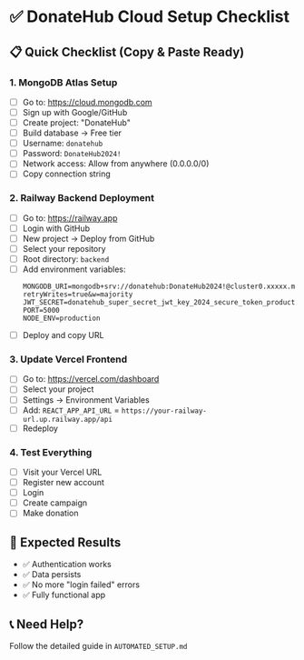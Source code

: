 # ✅ DonateHub Cloud Setup Checklist

## 📋 Quick Checklist (Copy & Paste Ready)

### 1. MongoDB Atlas Setup
- [ ] Go to: https://cloud.mongodb.com
- [ ] Sign up with Google/GitHub
- [ ] Create project: "DonateHub"
- [ ] Build database → Free tier
- [ ] Username: `donatehub`
- [ ] Password: `DonateHub2024!`
- [ ] Network access: Allow from anywhere (0.0.0.0/0)
- [ ] Copy connection string

### 2. Railway Backend Deployment
- [ ] Go to: https://railway.app
- [ ] Login with GitHub
- [ ] New project → Deploy from GitHub
- [ ] Select your repository
- [ ] Root directory: `backend`
- [ ] Add environment variables:
  ```
  MONGODB_URI=mongodb+srv://donatehub:DonateHub2024!@cluster0.xxxxx.mongodb.net/donatehub?retryWrites=true&w=majority
  JWT_SECRET=donatehub_super_secret_jwt_key_2024_secure_token_production
  PORT=5000
  NODE_ENV=production
  ```
- [ ] Deploy and copy URL

### 3. Update Vercel Frontend
- [ ] Go to: https://vercel.com/dashboard
- [ ] Select your project
- [ ] Settings → Environment Variables
- [ ] Add: `REACT_APP_API_URL` = `https://your-railway-url.up.railway.app/api`
- [ ] Redeploy

### 4. Test Everything
- [ ] Visit your Vercel URL
- [ ] Register new account
- [ ] Login
- [ ] Create campaign
- [ ] Make donation

## 🎯 Expected Results
- ✅ Authentication works
- ✅ Data persists
- ✅ No more "login failed" errors
- ✅ Fully functional app

## 📞 Need Help?
Follow the detailed guide in `AUTOMATED_SETUP.md`
